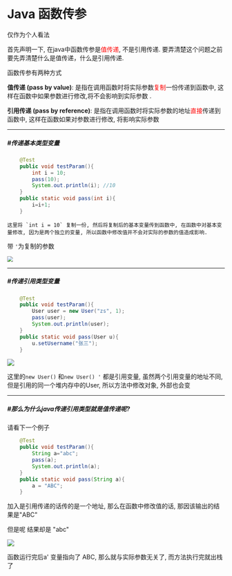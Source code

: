 # Java 函数传参

仅作为个人看法

首先声明一下, 在java中函数传参是<font style='color:red'>值传递</font>, 不是引用传递. 要弄清楚这个问题之前要先弄清楚什么是值传递，什么是引用传递.

函数传参有两种方式 

**值传递 (pass by value)**: 是指在调用函数时将实际参数<font style='color:red'>复制</font>一份传递到函数中, 这样在函数中如果参数进行修改,将不会影响到实际参数 .

 **引用传递 (pass by reference)**: 是指在调用函数时将实际参数的地址<font style='color:red'>直接</font>传递到函数中, 这样在函数如果对参数进行修改, 将影响实际参数

---

##### #传递基本类型变量

```java
    @Test
    public void testParam(){
        int i = 10;
        pass(10);
        System.out.println(i); //10
    }
    public static void pass(int i){
        i=i+1;
    }
```

 	这里将 `int i = 10` 复制一份, 然后将复制后的基本变量传到函数中, 在函数中对基本变量修改, 因为是两个独立的变量, 所以函数中修改值并不会对实际的参数的值造成影响.

带 `'`为复制的参数

<img src=".\img\7.png" style="zoom:80%;" />

---

##### #传递引用类型变量

```java
    @Test
    public void testParam(){
        User user = new User("zs", 1);
        pass(user);
        System.out.println(user);
    }
    public static void pass(User u){
        u.setUsername("张三");
    }
```

<img src=".\img\8.png"/>

这里的`new User()` 和`new User() '` 都是引用变量, 虽然两个引用变量的地址不同, 但是引用的同一个堆内存中的User, 所以方法中修改对象, 外部也会变

---

##### #那么为什么java传递引用类型就是值传递呢? 

请看下一个例子

```java
    @Test
    public void testParam(){
        String a="abc";
        pass(a);
        System.out.println(a);
    }
    public static void pass(String a){
        a = "ABC";
    }
```

加入是引用传递的话传的是一个地址, 那么在函数中修改值的话, 那因该输出的结果是"ABC"

但是呢 结果却是 "abc"

<img src=".\img\9.png"/>

函数运行完后a' 变量指向了 ABC, 那么就与实际参数无关了, 而方法执行完就出栈了

